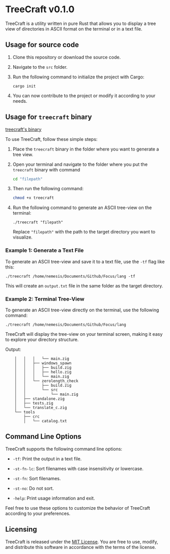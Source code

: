 # TreeCraft v0.1.0

TreeCraft is a utility written in pure Rust that allows you to display a tree view of directories in ASCII format on the terminal or in a text file.

## Usage for source code

1. Clone this repository or download the source code.

2. Navigate to the `src` folder.

3. Run the following command to initialize the project with Cargo:

   ```
   cargo init
   ```

4. You can now contribute to the project or modify it according to your needs.


## Usage for `treecraft` binary

[treecraft's binary](https://github.com/allaboutevemirolive/treecraft/releases/tag/treecraft)

To use TreeCraft, follow these simple steps:

1. Place the `treecraft` binary in the folder where you want to generate a tree view.

2. Open your terminal and navigate to the folder where you put the `treecraft` binary with command 
   ```bash
   cd "filepath"
   ```


3. Then run the following command:

   ```bash
   chmod +x treecraft
   ```

4. Run the following command to generate an ASCII tree-view on the terminal:

   ```
   ./treecraft "filepath"
   ```

   Replace `"filepath"` with the path to the target directory you want to visualize.

### Example 1: Generate a Text File

To generate an ASCII tree-view and save it to a text file, use the `-tf` flag like this:

```
./treecraft /home/nemesis/Documents/Github/Focus/lang -tf
```

This will create an `output.txt` file in the same folder as the target directory.

### Example 2: Terminal Tree-View

To generate an ASCII tree-view directly on the terminal, use the following command:

```
./treecraft /home/nemesis/Documents/Github/Focus/lang
```

TreeCraft will display the tree-view on your terminal screen, making it easy to explore your directory structure.

Output:
```
    │   │   │   └── main.zig
    │   │   ├── windows_spawn
    │   │   │   ├── build.zig
    │   │   │   ├── hello.zig
    │   │   │   └── main.zig
    │   │   └── zerolength_check
    │   │       ├── build.zig
    │   │       └── src
    │   │           └── main.zig
    │   ├── standalone.zig
    │   ├── tests.zig
    │   └── translate_c.zig
    └── tools
        ├── crc
        │   └── catalog.txt
```

## Command Line Options

TreeCraft supports the following command line options:

- `-tf`: Print the output in a text file.

- `-st-fn-lc`: Sort filenames with case insensitivity or lowercase.

- `-st-fn`: Sort filenames.

- `-st-no`: Do not sort.

- `-help`: Print usage information and exit.

Feel free to use these options to customize the behavior of TreeCraft according to your preferences.

## Licensing

TreeCraft is released under the [MIT License](LICENSE). You are free to use, modify, and distribute this software in accordance with the terms of the license.